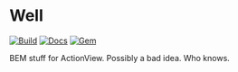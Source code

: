 # Well

[![Build](https://travis-ci.org/tape-tv/well.svg?branch=master)](https://travis-ci.org/tape-tv/well)
[![Docs](https://inch-ci.org/github/tape-tv/well.svg?branch=master)](https://inch-ci.org/github/tape-tv/well)
[![Gem](https://badge.fury.io/rb/well.svg)](https://rubygems.org/gems/well)

BEM stuff for ActionView. Possibly a bad idea. Who knows.
